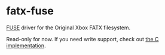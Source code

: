 fatx-fuse
=========

[FUSE](https://en.wikipedia.org/wiki/Filesystem_in_Userspace) driver for the Original Xbox FATX filesystem.

Read-only for now. If you need write support, check out [the C implementation](https://github.com/mborgerson/fatx).
